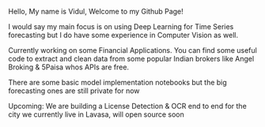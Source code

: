 Hello, My name is Vidul, Welcome to my Github Page!

I would say my main focus is on using Deep Learning for Time Series forecasting but I do have some experience in Computer Vision as well.

Currently working on some Financial Applications. You can find some useful code to extract and clean data from some popular Indian brokers like Angel Broking & 5Paisa whos APIs are free.

There are some basic model implementation notebooks but the big forecasting ones are still private for now

Upcoming: We are building a License Detection & OCR end to end for the city we currently live in Lavasa, will open source soon
